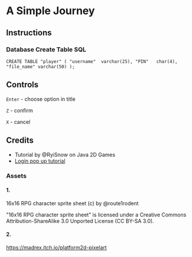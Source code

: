 # A Simple Journey

## Instructions

### Database Create Table SQL

`CREATE TABLE "player" (
"username"	varchar(25),
"PIN"	char(4),
"file_name"	varchar(50)
);`



## Controls

`Enter` - choose option in title

`Z` - confirm

`X` - cancel

## Credits
- Tutorial by @RyiSnow on Java 2D Games
- [Login pop up tutorial](https://www.zentut.com/java-swing/simple-login-dialog/)

### Assets

#### 1.
16x16 RPG character sprite sheet (c) by @route1rodent

"16x16 RPG character sprite sheet" is licensed under a
Creative Commons Attribution-ShareAlike 3.0 Unported License (CC BY-SA 3.0).

#### 2.
https://madrex.itch.io/platform2d-pixelart